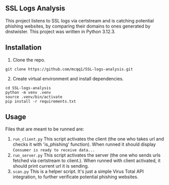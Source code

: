## SSL Logs Analysis
This project listens to SSL logs via certstream and is catching potential phishing websites, by comparing their domains to ones generated by dnstwister.
This project was written in Python 3.12.3.

## Installation
1. Clone the repo.
```
git clone https://github.com/mcqq1/SSL-logs-analysis.git
```

2. Create virtual environment and install dependencies.
```
cd SSL-logs-analysis
python -m venv .venv
source .venv/bin/activate
pip install -r requirements.txt
```

## Usage
Files that are meant to be runned are:
1. ```run_client.py```
  This script activates the client (the one who takes url and checks it with 'is_phishing' function). When runned it should display ```Consumer is ready to receive data...```
2. ```run_server.py```
  This script activates the server (the one who sends urls fetched via certstream to client.). When runned with client activated, it should print current url it is sending.
3. ```scan.py```
  This is a helper script. It's just a simple Virus Total API integration, to further verificate potential phishing websites.
